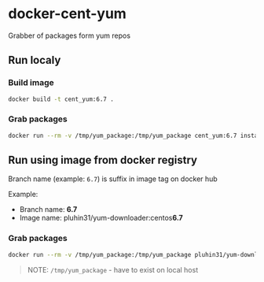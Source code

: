 # docker-cent-yum
Grabber of packages form yum repos

## Run localy

### Build image

```bash
docker build -t cent_yum:6.7 .
```

### Grab packages

```bash
docker run --rm -v /tmp/yum_package:/tmp/yum_package cent_yum:6.7 install -y --downloadonly --downloaddir=/tmp/yum_package <PACKAGE_NAME>
```

## Run using image from docker registry

Branch name (example: `6.7`) is suffix in image tag on docker hub

Example: 

- Branch name: **6.7**
- Image name: pluhin31/yum-downloader:centos**6.7**

### Grab packages

```bash
docker run --rm -v /tmp/yum_package:/tmp/yum_package pluhin31/yum-downloader:centos6.7 install -y --downloadonly --downloaddir=/tmp/yum_package <PACKAGE_NAME>
```

> NOTE: `/tmp/yum_package` - have to exist on local host
